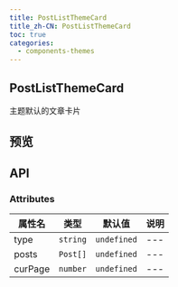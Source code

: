```yaml
---
title: PostListThemeCard
title_zh-CN: PostListThemeCard
toc: true
categories:
  - components-themes
---
```


## PostListThemeCard

主题默认的文章卡片

## 预览

<PostListThemeCardPG />

## API

### Attributes

| 属性名  | 类型     | 默认值      | 说明 |
| ------- | -------- | ----------- | ---- |
| type    | `string` | `undefined` | ---  |
| posts   | `Post[]` | `undefined` | ---  |
| curPage | `number` | `undefined` | ---  |
